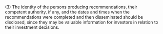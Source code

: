 (3) The identity of the persons producing recommendations, their competent authority, if any, and the dates and times when the recommendations were completed and then disseminated should be disclosed, since they may be valuable information for investors in relation to their investment decisions.